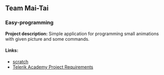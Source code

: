 ## Team Mai-Tai  
### Easy-programming

**Project description:** 
Simple application for programming small animations with given picture and some commands.


#### Links:
* [scratch](https://scratch.mit.edu/)
* [Telerik Academy Project Requirements](https://github.com/TelerikAcademy/JavaScript-UI-and-DOM/tree/master/Teamwork)





